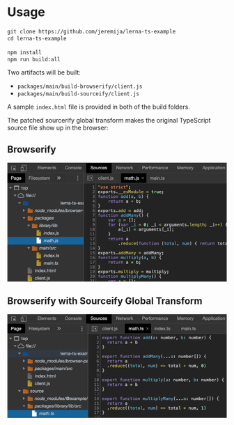 # Usage

```
git clone https://github.com/jeremija/lerna-ts-example
cd lerna-ts-example

npm install
npm run build:all
```

Two artifacts will be built:

- `packages/main/build-browserify/client.js`
- `packages/main/build-sourceify/client.js`

A sample `index.html` file is provided in both of the build folders.

The patched sourcerify global transform makes the original TypeScript source
file show up in the browser:

## Browserify

![build-browserify](/img/browserify.png)

## Browserify with Sourceify Global Transform

![build-sourceify](/img/sourceify.png)
